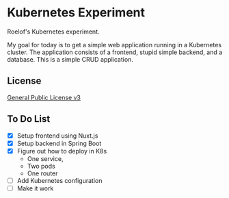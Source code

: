 # Kubernetes Experiment

Roelof's Kubernetes experiment.

My goal for today is to get a simple web application running in a Kubernetes
cluster.
The application consists of a frontend, stupid simple backend, and a database.
This is a simple CRUD application.

## License

[General Public License v3](LICENSE)

## To Do List

- [x] Setup frontend using Nuxt.js
- [x] Setup backend in Spring Boot
- [x] Figure out how to deploy in K8s
    - One service,
    - Two pods
    - One router
- [ ] Add Kubernetes configuration
- [ ] Make it work
